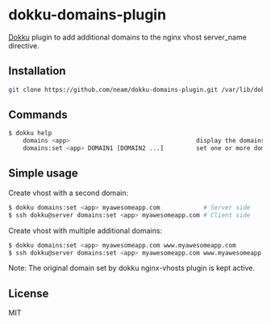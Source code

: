 # dokku-domains-plugin

[Dokku](https://github.com/progrium/dokku) plugin to add additional domains to the nginx vhost server_name directive.

## Installation

```bash
git clone https://github.com/neam/dokku-domains-plugin.git /var/lib/dokku/plugins/domains-plugin
```

## Commands

```bash
$ dokku help
    domains <app>                                   display the domains for an app
    domains:set <app> DOMAIN1 [DOMAIN2 ...]         set one or more domains
```

## Simple usage

Create vhost with a second domain:

```bash
$ dokku domains:set <app> myawesomeapp.com            # Server side
$ ssh dokku@server domains:set <app> myawesomeapp.com # Client side
```

Create vhost with multiple additional domains:

```bash
$ dokku domains:set <app> myawesomeapp.com www.myawesomeapp.com            # Server side
$ ssh dokku@server domains:set <app> myawesomeapp.com www.myawesomeapp.com # Client side
```

Note: The original domain set by dokku nginx-vhosts plugin is kept active.

## License
MIT
